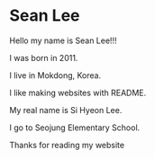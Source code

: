 # Sean Lee

Hello my name is Sean Lee!!!

I was born in 2011.

I live in Mokdong, Korea.

I like making websites with README.

My real name is Si Hyeon Lee.

I go to Seojung Elementary School.

Thanks for reading my website

